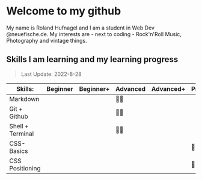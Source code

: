 # Welcome to my github 
My name is Roland Hufnagel and I am a student in Web Dev @neuefische.de. My interests are - next to coding - Rock'n'Roll Music, Photography and vintage things.

## Skills I am learning and my learning progress



> Last Update: 2022-8-28 

| Skills: | Beginner | Beginner+ | Advanced | Advanced+ | Professional |
| --- | --- | --- | --- | --- | --- |
| Markdown |  |  | :man_student: | | |
| Git + Github |  |  | :man_student: |  |  |
| Shell + Terminal |  |  | :man_student: |  |  |
| CSS-Basics |  |  |  |  | :man_student: |
| CSS Positioning |  |  |  |  | :man_student: |

